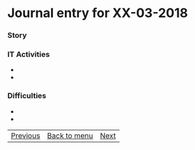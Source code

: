 # Journal entry for XX-03-2018

### Story



### IT Activities

-
-

### Difficulties

-
-

<table><tr><td><a href="#">Previous</a></td><td><a href="../">Back to menu</a></td><td><a href="20-02.html">Next</a></td></tr></table>
